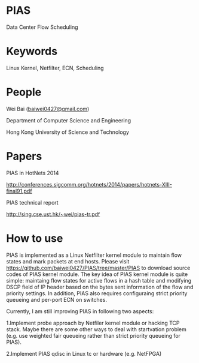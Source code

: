 PIAS
==========

Data Center Flow Scheduling 

Keywords
==========

Linux Kernel, Netfilter, ECN, Scheduling 

People
==========

Wei Bai (baiwei0427@gmail.com)

Department of Computer Science and Engineering

Hong Kong University of Science and Technology

Papers
==========
PIAS in HotNets 2014  

http://conferences.sigcomm.org/hotnets/2014/papers/hotnets-XIII-final91.pdf

PIAS technical report 

http://sing.cse.ust.hk/~wei/pias-tr.pdf

How to use
==========

PIAS is implemented as a Linux Netfilter kernel module to maintain flow states and mark packets at end hosts. Please visit https://github.com/baiwei0427/PIAS/tree/master/PIAS to download source codes of PIAS kernel module. The key idea of PIAS kernel module is quite simple: maintaing flow states for active flows in a hash table and modifying DSCP field of IP header based on the bytes sent information of the flow and priority settings. In addition, PIAS also requires configuraing strict priority queueing and per-port ECN on switches. 

Currently, I am still improving PIAS in following two aspects:

1.Implement probe approach by Netfiler kernel module or hacking TCP stack. Maybe there are some other ways to deal with startvation problem (e.g. use weighted fair queueing rather than strict priority queueing for PIAS).

2.Implement PIAS qdisc in Linux tc or hardware (e.g. NetFPGA) 





